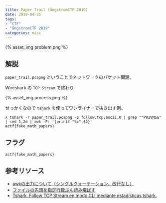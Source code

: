 ```yaml
---
title: Paper Trail (ångstromCTF 2019)
date: 2019-04-25
tags:
- "CTF"
- "ångstromCTF 2019"
categories: misc
---
```


{% asset_img problem.png %}

## 解説

`paper_trail.pcapng` ということでネットワークのパケット問題。

Wireshark の `TCP Stream` で終わり

{% asset_img process.png %}

せっかくなので `tshark` を使ってワンライナーで抜き出す例。

```shell
λ tshark -r paper_trail.pcapng -z follow,tcp,ascii,0 | grep "^PRIVMSG" | sed 1,2d | awk -F: '{printf "%c",$2}'
actf{fake_math_papers}
```

## フラグ

`actf{fake_math_papers}`

## 参考リソース

- [awkの出力について（シングルクォーテーション、改行なし）](https://qiita.com/sora083/items/0e80488f52268677cb5e)
- [ファイルの先頭を指定行数ぶん読み飛ばす](http://mythosil.hatenablog.com/entry/2017/09/21/221411)
- [Tshark. Follow TCP Stream en modo CLI mediante estadísticas tshark.](https://seguridadyredes.wordpress.com/2012/09/20/tshark-follow-tcp-stream-en-modo-cli-mediante-estadisticas-tshark/)